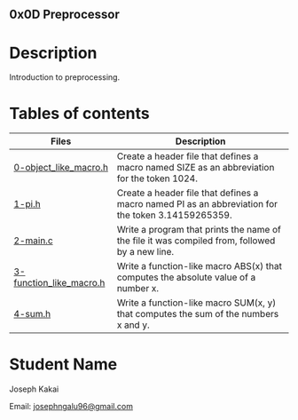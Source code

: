 ## 0x0D Preprocessor

# Description
Introduction to preprocessing.

# Tables of contents
Files | Description
------|------------
[0-object_like_macro.h](./0-object_like_macro.h) | Create a header file that defines a macro named SIZE as an abbreviation for the token 1024.
[1-pi.h](./1-pi.h) | Create a header file that defines a macro named PI as an abbreviation for the token 3.14159265359.
[2-main.c](./2-main.c) | Write a program that prints the name of the file it was compiled from, followed by a new line.
[3-function_like_macro.h](./3-function_like_macro.h) | Write a function-like macro ABS(x) that computes the absolute value of a number x.
[4-sum.h](./4-sum.h) | Write a function-like macro SUM(x, y) that computes the sum of the numbers x and y.

# Student Name
Joseph Kakai

Email: josephngalu96@gmail.com

